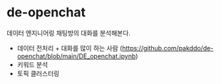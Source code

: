 # de-openchat
데이터 엔지니어링 채팅방의 대화를 분석해본다.


- 데이터 전처리 + 대화를 많이 하는 사람 (https://github.com/pakddo/de-openchat/blob/main/DE_openchat.ipynb)
- 키워드 분석
- 토픽 클러스터링
